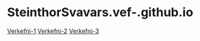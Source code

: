 # SteinthorSvavars.vef-.github.io

[Verkefni-1](Verkefni-1)
[Verkefni-2](verkefni-2)
[Verkefni-3](verkefni-3)
